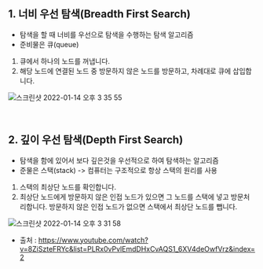 

## 1. 너비 우선 탐색(Breadth First Search)
- 탐색을 할 때 너비를 우선으로 탐색을 수행하는 탐색 알고리즘   
- 준비물은 큐(queue)

1. 큐에서 하나의 노드를 꺼냅니다.
2. 해당 노드에 연결된 노드 중 방문하지 않은 노드를 방문하고, 차례대로 큐에 삽입합니다.

![스크린샷 2022-01-14 오후 3 35 55](https://user-images.githubusercontent.com/93639793/149462608-f8ba5ef8-7f5d-45f4-8bec-f0e6f9ff8262.png)

<br>



## 2. 깊이 우선 탐색(Depth First Search)
- 탐색을 함에 있어서 보다 깊은것을 우선적으로 하여 탐색하는 알고리즘
- 준물은 스택(stack) -> 컴퓨터는 구조적으로 항상 스택의 원리를 사용

1. 스택의 최상단 노드를 확인합니다.
2. 최상단 노드에게 방문하지 않은 인접 노드가 있으면 그 노드를 스택에 넣고 방문처리합니다. 방문하지 않은 인접 노드가 없으면 스택에서
최상단 노드를 뺍니다.

![스크린샷 2022-01-14 오후 3 31 58](https://user-images.githubusercontent.com/93639793/149462209-c722851c-ab6e-4990-9376-e938befd4d37.png)



- 출처 : https://www.youtube.com/watch?v=8ZiSzteFRYc&list=PLRx0vPvlEmdDHxCvAQS1_6XV4deOwfVrz&index=2
